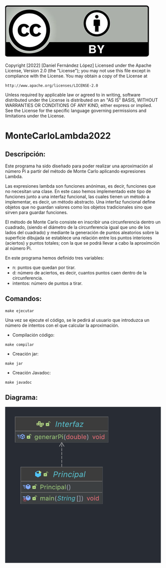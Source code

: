 ![Copyright.png](Copyright.png)

Copyright [2022] [Daniel Fernández López]
Licensed under the Apache License, Version 2.0 (the "License");
you may not use this file except in compliance with the License.
You may obtain a copy of the License at

    http://www.apache.org/licenses/LICENSE-2.0

Unless required by applicable law or agreed to in writing, software distributed
under the License is distributed on an "AS IS" BASIS, WITHOUT WARRANTIES OR CONDITIONS
OF ANY KIND, either express or implied. See the License for the specific language governing
permissions and limitations under the License.

# MonteCarloLambda2022

## Descripción:

Este programa ha sido diseñado para poder realizar una aproximación al número Pi a partir del método de Monte Carlo
aplicando expresiones Lambda.

Las expresiones lambda son funciones anónimas, es decir, funciones que no necesitan una clase.
En este caso hemos implementado este tipo de funciones junto a una interfaz funcional, las cuales tienen un método a implementar,
es decir, un método abstracto. Una interfaz funcional define objetos que no guardan valores como los objetos tradicionales sino 
que sirven para guardar funciones.

El método de Monte Carlo consiste en inscribir una circunferencia dentro un cuadrado, (siendo el diámetro de la circunferencia
igual que uno de los lados del cuadrado) y mediante la generación de puntos aleatorios sobre la superficie dibujada se establece
una relación entre los puntos interiores (aciertos) y puntos totales; con la que se podrá llevar a cabo la aproximción al número Pi.

En este programa hemos definido tres variables:
- n: puntos que quedan por tirar.
- d: número de aciertos, es decir, cuantos puntos caen dentro de la circunferencia.
- intentos: número de puntos a tirar.

## Comandos:

```shell
make ejecutar
```
Una vez se ejecute el código, se le pedirá al usuario que introduzca un número
de intentos con el que calcular la aproximación.

* Compilación código:
```shell
make compilar
```

* Creación jar:
```shell
make jar 
```

* Creación Javadoc:
```shell
make javadoc
```
## Diagrama:

![Copyright.png](diagrama.png)
